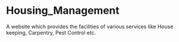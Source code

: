 # Housing_Management
A website which provides the facilities of various services like House keeping, Carpentry, Pest Control etc.
